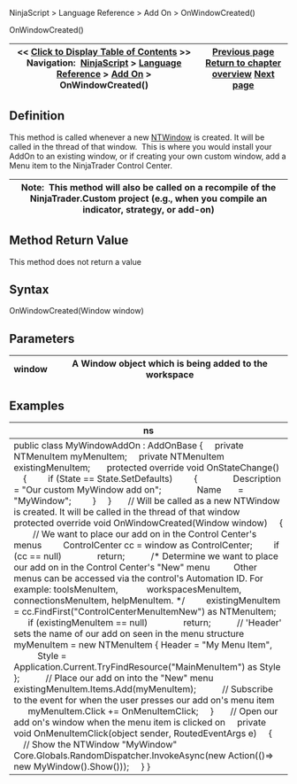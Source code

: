 ﻿
NinjaScript \> Language Reference \> Add On \> OnWindowCreated()

OnWindowCreated()

| \<\< [Click to Display Table of Contents](onwindowcreated.md) \>\> **Navigation:**     [NinjaScript](ninjascript.md) \> [Language Reference](language_reference_wip.md) \> [Add On](add_on.md) \> OnWindowCreated() | [Previous page](numerictextbox.md) [Return to chapter overview](add_on.md) [Next page](onwindowdestroyed.md) |
| --- | --- |
## Definition
This method is called whenever a new [NTWindow](ntwindow.md) is created. It will be called in the thread of that window.  This is where you would install your AddOn to an existing window, or if creating your own custom window, add a Menu item to the NinjaTrader Control Center.
 

| Note:  This method will also be called on a recompile of the NinjaTrader.Custom project (e.g., when you compile an indicator, strategy, or add\-on) |
| --- |
## 
## 
## Method Return Value
This method does not return a value
## 
## Syntax
OnWindowCreated(Window window)
 
## Parameters

| window | A Window object which is being added to the workspace |
| --- | --- |
## 
## 
## Examples

| ns |
| --- |
| public class MyWindowAddOn : AddOnBase {      private NTMenuItem myMenuItem;      private NTMenuItem existingMenuItem;        protected override void OnStateChange()      {          if (State \=\= State.SetDefaults)          {                Description \= "Our custom MyWindow add on";                Name       \= "MyWindow";          }      }        // Will be called as a new NTWindow is created. It will be called in the thread of that window      protected override void OnWindowCreated(Window window)      {          // We want to place our add on in the Control Center's menus          ControlCenter cc \= window as ControlCenter;          if (cc \=\= null)                return;            /\* Determine we want to place our add on in the Control Center's "New" menu           Other menus can be accessed via the control's Automation ID. For example: toolsMenuItem,             workspacesMenuItem, connectionsMenuItem, helpMenuItem. \*/          existingMenuItem \= cc.FindFirst("ControlCenterMenuItemNew") as NTMenuItem;          if (existingMenuItem \=\= null)                return;            // 'Header' sets the name of our add on seen in the menu structure          myMenuItem \= new NTMenuItem { Header \= "My Menu Item",                Style \= Application.Current.TryFindResource("MainMenuItem") as Style };            // Place our add on into the "New" menu          existingMenuItem.Items.Add(myMenuItem);            // Subscribe to the event for when the user presses our add on's menu item          myMenuItem.Click \+\= OnMenuItemClick;      }        // Open our add on's window when the menu item is clicked on      private void OnMenuItemClick(object sender, RoutedEventArgs e)      {          // Show the NTWindow "MyWindow"          Core.Globals.RandomDispatcher.InvokeAsync(new Action(()\=\> new MyWindow().Show()));      } } |

